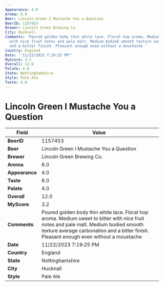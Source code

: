 ```yaml
---
Appearance: 4.0
Aroma: 6.0
Beer: Lincoln Green I Mustache You a Question
BeerID: 1157453
Brewer: Lincoln Green Brewing Co.
City: Hucknall
Comments: 'Poured golden body thin white lace. Floral hop aroma. Medium sweet to bitter
  with nice fruit notes and pale malt. Medium bodied smooth texture average carbonation
  and a bitter finish. Pleasant enough even without a moustache '
Country: England
Date: '"11/22/2023 7:19:25 PM"'
MyScore: 3.2
Overall: 12.0
Palate: 4.0
State: Nottinghamshire
Style: Pale Ale
Taste: 6.0
---
```


# Lincoln Green I Mustache You a Question

| Field         | Value |
|---------------|-------|
| **BeerID** | 1157453 |
| **Beer** | Lincoln Green I Mustache You a Question |
| **Brewer** | Lincoln Green Brewing Co. |
| **Aroma** | 6.0 |
| **Appearance** | 4.0 |
| **Taste** | 6.0 |
| **Palate** | 4.0 |
| **Overall** | 12.0 |
| **MyScore** | 3.2 |
| **Comments** | Poured golden body thin white lace. Floral hop aroma. Medium sweet to bitter with nice fruit notes and pale malt. Medium bodied smooth texture average carbonation and a bitter finish. Pleasant enough even without a moustache  |
| **Date** | 11/22/2023 7:19:25 PM |
| **Country** | England |
| **State** | Nottinghamshire |
| **City** | Hucknall |
| **Style** | Pale Ale |
